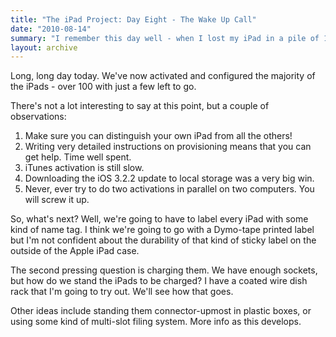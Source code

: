 ```yaml
---
title: "The iPad Project: Day Eight - The Wake Up Call"
date: "2010-08-14"
summary: "I remember this day well - when I lost my iPad in a pile of 100 identical iPads."
layout: archive
---
```


Long, long day today. We've now activated and configured the majority of the iPads - over 100 with just a few left to go.

There's not a lot interesting to say at this point, but a couple of observations:

1. Make sure you can distinguish your own iPad from all the others!
2. Writing very detailed instructions on provisioning means that you can get help. Time well spent.
3. iTunes activation is still slow.
4. Downloading the iOS 3.2.2 update to local storage was a very big win.
5. Never, ever try to do two activations in parallel on two computers. You will screw it up.

So, what's next? Well, we're going to have to label every iPad with some kind of name tag. I think we're going to go with a Dymo-tape printed label but I'm not confident about the durability of that kind of sticky label on the outside of the Apple iPad case.

The second pressing question is charging them. We have enough sockets, but how do we stand the iPads to be charged? I have a coated wire dish rack that I'm going to try out. We'll see how that goes.

Other ideas include standing them connector-upmost in plastic boxes, or using some kind of multi-slot filing system. More info as this develops.
